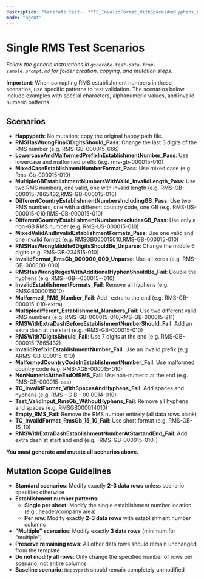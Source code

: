 ```yaml
---
description: "Generate test-- **TC_InvalidFormat_WithSpacesAndHyphens_Fail**: Add spaces, special characters, and alphanumeric corruption: `RMS - G B - 00 @014-010`, `R#S - G1 - 00 B014-0A0`, `RMS ! GB @ 00 #014-01$`.**NonNumericAttheEndOfRMS_Fail**: Use non-numeric characters at the end including special characters and alphanumeric patterns: `RMS-GB-000015-@@@`, `RMS-GB-000015-ABC`, `RMS-GB-000015-A1B`, `RMS-GB-000015-#!@`, `RMS-GB-000015-1A2`.data scenarios for establishment number validation in the single-rms folder. Strictly follow the scenario list and mutation instructions below."
mode: "agent"
---
```



# Single RMS Test Scenarios

_Follow the generic instructions in `generate-test-data-from-sample.prompt.md` for folder creation, copying, and mutation steps._

**Important**: When corrupting RMS establishment numbers in these scenarios, use specific patterns to test validation. The scenarios below include examples with special characters, alphanumeric values, and invalid numeric patterns.

## Scenarios

- **Happypath**: No mutation; copy the original happy path file.
- **RMSHasWrongFinal3DigitsShould_Pass**: Change the last 3 digits of the RMS number (e.g. RMS-GB-000015-666)
- **LowercaseAndMalformedPrefixInEstablishmentNumber_Pass**: Use lowercase and malformed prefix (e.g. rms-gb-000015-010)
- **MixedCaseEstablishmentNumberFormat_Pass**: Use mixed case (e.g. Rms-Gb-000015-010)
- **MultipleGBEstablishmentNumbersWithValid_InvalidLength_Pass**: Use two RMS numbers, one valid, one with invalid length (e.g. RMS-GB-000015-7865432,RMS-GB-000015-010)
- **DifferentCountryEstablishmentNumbersIncludingGB_Pass**: Use two RMS numbers, one with a different country code, one GB (e.g. RMS-US-000015-010,RMS-GB-000015-010)
- **DifferentCountryEstablishmentNumbersexcludesGB_Pass**: Use only a non-GB RMS number (e.g. RMS-US-000015-010)
- **MixedValidAndInvalidEstablishmentFormats_Pass**: Use one valid and one invalid format (e.g. RMSGB000015010,RMS-GB-000015-010)
- **RMSHasWrongMiddle6DigitsShouldBe_Unparse**: Change the middle 6 digits (e.g. RMS-GB-234515-010)
- **InvalidFormat_RmsGb_000000_000_Unparse**: Use all zeros (e.g. RMS-GB-000000-000)
- **RMSHasWrongRegexWithAdditionalHyphenShouldBe_Fail**: Double the hyphens (e.g. RMS--GB--000015--010)
- **InvalidEstablishmentFormats_Fail**: Remove all hyphens (e.g. RMSGB000015010)
- **Malformed_RMS_Number_Fail**: Add -extra to the end (e.g. RMS-GB-000015-010-extra)
- **Multipledifferent_Establishment_Numbers_Fail**: Use two different valid RMS numbers (e.g. RMS-GB-000015-010,RMS-GB-000015-211)
- **RMSWithExtraDashBeforeEstablishmentNumberShould_Fail**: Add an extra dash at the start (e.g. -RMS-GB-000015-010)
- **RMSWith7DigitsShould_Fail**: Use 7 digits at the end (e.g. RMS-GB-000015-7865432)
- **InvalidPrefixInEstablishmentNumber_Fail**: Use an invalid prefix (e.g. ARMS-GB-000015-010)
- **MalformedCountryCodeInEstablishmentNumber_Fail**: Use malformed country code (e.g. RMS-AGB-000015-010)
- **NonNumericAttheEndOfRMS_Fail**: Use non-numeric at the end (e.g. RMS-GB-000015-aaa)
- **TC_InvalidFormat_WithSpacesAndHyphens_Fail**: Add spaces and hyphens (e.g. RMS - G B - 00 0014-010)
- **Test_ValidInput_RmsGb_WithoutHyphens_Fail**: Remove all hyphens and spaces (e.g. RMSGB000014010)
- **Empty_RMS_Fail**: Remove the RMS number entirely (all data rows blank)
- **TC_InvalidFormat_RmsGb_15_10_Fail**: Use short format (e.g. RMS-GB-15-10)
- **RMSWithExtraDashEstablishmentNumberAtStartandEnd_Fail**: Add extra dash at start and end (e.g. -RMS-GB-000015-010-)

**You must generate and mutate all scenarios above.**

## Mutation Scope Guidelines

- **Standard scenarios**: Modify exactly **2-3 data rows** unless scenario specifies otherwise
- **Establishment number patterns**: 
  - **Single per sheet**: Modify the single establishment number location (e.g., header/company area)
  - **Per row**: Modify exactly **2-3 data rows** with establishment number columns
- **"Multiple" scenarios**: Modify exactly **3 data rows** (minimum for "multiple")
- **Preserve remaining rows**: All other data rows should remain unchanged from the template
- **Do not modify all rows**: Only change the specified number of rows per scenario, not entire columns
- **Baseline scenario**: `Happypath` should remain completely unmodified
